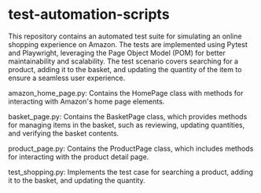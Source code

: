 # test-automation-scripts
This repository contains an automated test suite for simulating an online shopping experience on Amazon. The tests are implemented using Pytest and Playwright, leveraging the Page Object Model (POM) for better maintainability and scalability. The test scenario covers searching for a product, adding it to the basket, and updating the quantity of the item to ensure a seamless user experience.

amazon_home_page.py: Contains the HomePage class with methods for interacting with Amazon's home page elements.

basket_page.py: Contains the BasketPage class, which provides methods for managing items in the basket, such as reviewing, updating quantities, and verifying the basket contents.

product_page.py: Contains the ProductPage class, which includes methods for interacting with the product detail page.

test_shopping.py: Implements the test case for searching a product, adding it to the basket, and updating the quantity.


